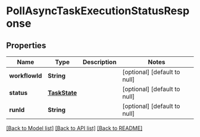 # PollAsyncTaskExecutionStatusResponse
## Properties

| Name | Type | Description | Notes |
|------------ | ------------- | ------------- | -------------|
| **workflowId** | **String** |  | [optional] [default to null] |
| **status** | [**TaskState**](TaskState.md) |  | [optional] [default to null] |
| **runId** | **String** |  | [optional] [default to null] |

[[Back to Model list]](../README.md#documentation-for-models) [[Back to API list]](../README.md#documentation-for-api-endpoints) [[Back to README]](../README.md)


